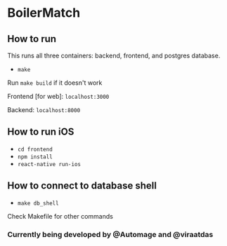 # BoilerMatch

## How to run 
This runs all three containers: backend, frontend, and postgres database.  
- `make` 

Run `make build` if it doesn't work

Frontend [for web]: `localhost:3000`

Backend: `localhost:8000`

## How to run iOS
- `cd frontend`
- `npm install` 
- `react-native run-ios` 

## How to connect to database shell
- `make db_shell` 

Check Makefile for other commands

### Currently being developed by @Automage and @viraatdas
